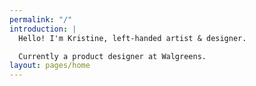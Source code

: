 ```yaml
---
permalink: "/"
introduction: |
  Hello! I'm Kristine, left-handed artist & designer.

  Currently a product designer at Walgreens.
layout: pages/home
---
```


